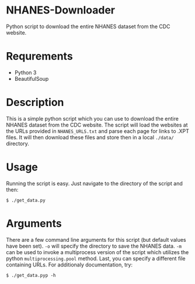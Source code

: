 # NHANES-Downloader
Python script to download the entire NHANES dataset from the CDC website.

# Requrements
* Python 3
* BeautifulSoup

# Description
This is a simple python script which you can use to download the entire NHANES
dataset from the CDC website.  The script will load the websites at the URLs
provided in `NHANES_URLS.txt` and parse each page for links to .XPT files.  It
will then download these files and store then in a local `./data/` directory.

# Usage
Running the script is easy.  Just navigate to the directory of the script and
then:
```
$ ./get_data.py
```

# Arguments
There are a few command line arguments for this script (but default values have
been set).  `-o` will specify the directory to save the NHANES data. `-m` can
be used to invoke a multiprocess version of the script which utilizes the
python `multiprocessing.pool` method.  Last, you can specify a different file
containing URLs.  For additionaly documentation, try:
```
$ ./get_data.pyp -h
```
